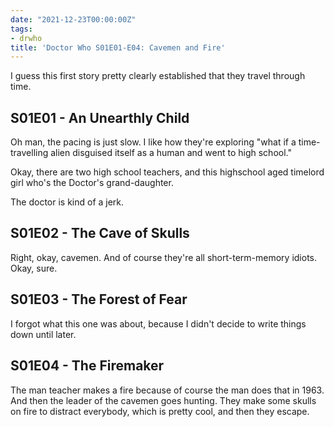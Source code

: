 ```yaml
---
date: "2021-12-23T00:00:00Z"
tags:
- drwho
title: 'Doctor Who S01E01-E04: Cavemen and Fire'
---
```


I guess this first story pretty clearly established that they travel
through time.

## S01E01 - An Unearthly Child

Oh man, the pacing is just slow.
I like how they're exploring "what if a time-travelling alien disguised itself as a human and went to high school."

Okay, there are two high school teachers, 
and this highschool aged timelord girl who's the Doctor's grand-daughter.

The doctor is kind of a jerk.


## S01E02 - The Cave of Skulls

Right, okay, cavemen. And of course they're all short-term-memory idiots.
Okay, sure.

## S01E03 - The Forest of Fear

I forgot what this one was about,
because I didn't decide to write things down until later.

## S01E04 - The Firemaker

The man teacher makes a fire because of course the man does that in 1963.
And then the leader of the cavemen goes hunting.
They make some skulls on fire to distract everybody,
which is pretty cool,
and then they escape.
